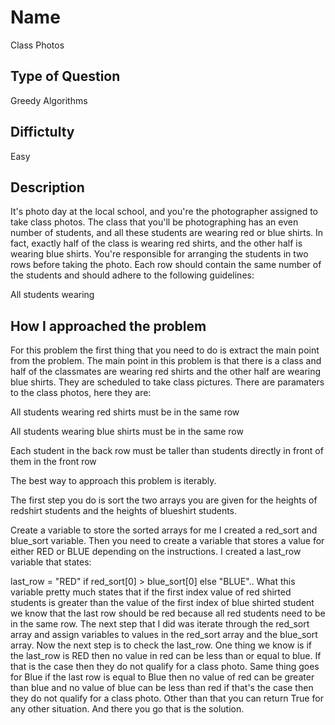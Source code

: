 # Name 

Class Photos

## Type of Question

Greedy Algorithms

## Diffictulty

Easy

## Description

It's photo day at the local school, and you're the photographer assigned to take class photos. The class that you'll be photographing has an even number of students, and all these students are wearing red or blue shirts. In fact, exactly half of the class is wearing red shirts, and the other half is wearing blue shirts. You're responsible for arranging the students in two rows before taking the photo. Each row should contain the same number of the students and should adhere to the following guidelines:

All students wearing 

## How I approached the problem

For this problem the first thing that you need to do is extract the main point from the problem. The main point in this problem is that there is a class and half of the classmates are wearing red shirts and the other half are wearing blue shirts.  They are scheduled to take class pictures. There are paramaters to the class photos, here they are: 

All students wearing red shirts must be in the same row 

All students wearing blue shirts must be in the same row

Each student in the back row must be taller than students directly in front of them in the front row

The best way to approach this problem is iterably.

The first step you do is sort the two arrays you are given for the heights of redshirt students and the heights of blueshirt students. 

Create a variable to store the sorted arrays for me I created a red_sort and blue_sort variable. Then you need to create a variable that stores a value for either RED or BLUE depending on the instructions. I created a last_row variable that states:

last_row = "RED" if red_sort[0] > blue_sort[0] else "BLUE".. What this variable pretty much states that if the first index value of red shirted students is greater than the value of the first index of blue shirted student we know that the last row should be red because all red students need to be in the same row. The next step that I did was iterate through the red_sort array and assign variables to values in the red_sort array and the blue_sort array. Now the next step is to check the last_row. One thing we know is if the last_row is RED then no value in red can be less than or equal to blue. If that is the case then they do not qualify for a class photo. Same thing goes for Blue if the last row is equal to Blue then no value of red can be greater than blue and no value of blue can be less than red if that's the case then they do not qualify for a class photo. Other than that you can return True for any other situation. And there you go that is the solution.   
